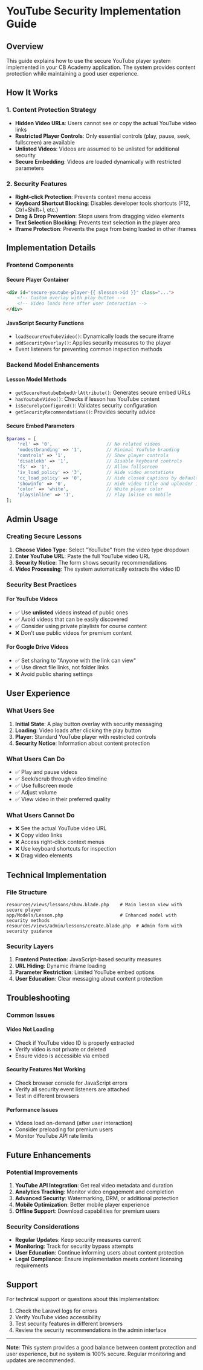 # YouTube Security Implementation Guide

## Overview

This guide explains how to use the secure YouTube player system implemented in your CB Academy application. The system provides content protection while maintaining a good user experience.

## How It Works

### 1. **Content Protection Strategy**
- **Hidden Video URLs**: Users cannot see or copy the actual YouTube video links
- **Restricted Player Controls**: Only essential controls (play, pause, seek, fullscreen) are available
- **Unlisted Videos**: Videos are assumed to be unlisted for additional security
- **Secure Embedding**: Videos are loaded dynamically with restricted parameters

### 2. **Security Features**
- **Right-click Protection**: Prevents context menu access
- **Keyboard Shortcut Blocking**: Disables developer tools shortcuts (F12, Ctrl+Shift+I, etc.)
- **Drag & Drop Prevention**: Stops users from dragging video elements
- **Text Selection Blocking**: Prevents text selection in the player area
- **Iframe Protection**: Prevents the page from being loaded in other iframes

## Implementation Details

### Frontend Components

#### Secure Player Container
```html
<div id="secure-youtube-player-{{ $lesson->id }}" class="...">
    <!-- Custom overlay with play button -->
    <!-- Video loads here after user interaction -->
</div>
```

#### JavaScript Security Functions
- `loadSecureYouTubeVideo()`: Dynamically loads the secure iframe
- `addSecurityOverlay()`: Applies security measures to the player
- Event listeners for preventing common inspection methods

### Backend Model Enhancements

#### Lesson Model Methods
- `getSecureYoutubeEmbedUrlAttribute()`: Generates secure embed URLs
- `hasYoutubeVideo()`: Checks if lesson has YouTube content
- `isSecurelyConfigured()`: Validates security configuration
- `getSecurityRecommendations()`: Provides security advice

#### Secure Embed Parameters
```php
$params = [
    'rel' => '0',                    // No related videos
    'modestbranding' => '1',         // Minimal YouTube branding
    'controls' => '1',               // Show player controls
    'disablekb' => '1',              // Disable keyboard controls
    'fs' => '1',                     // Allow fullscreen
    'iv_load_policy' => '3',         // Hide video annotations
    'cc_load_policy' => '0',         // Hide closed captions by default
    'showinfo' => '0',               // Hide video title and uploader info
    'color' => 'white',              // White player color
    'playsinline' => '1',            // Play inline on mobile
];
```

## Admin Usage

### Creating Secure Lessons

1. **Choose Video Type**: Select "YouTube" from the video type dropdown
2. **Enter YouTube URL**: Paste the full YouTube video URL
3. **Security Notice**: The form shows security recommendations
4. **Video Processing**: The system automatically extracts the video ID

### Security Best Practices

#### For YouTube Videos
- ✅ Use **unlisted** videos instead of public ones
- ✅ Avoid videos that can be easily discovered
- ✅ Consider using private playlists for course content
- ❌ Don't use public videos for premium content

#### For Google Drive Videos
- ✅ Set sharing to "Anyone with the link can view"
- ✅ Use direct file links, not folder links
- ❌ Avoid public sharing settings

## User Experience

### What Users See
1. **Initial State**: A play button overlay with security messaging
2. **Loading**: Video loads after clicking the play button
3. **Player**: Standard YouTube player with restricted controls
4. **Security Notice**: Information about content protection

### What Users Can Do
- ✅ Play and pause videos
- ✅ Seek/scrub through video timeline
- ✅ Use fullscreen mode
- ✅ Adjust volume
- ✅ View video in their preferred quality

### What Users Cannot Do
- ❌ See the actual YouTube video URL
- ❌ Copy video links
- ❌ Access right-click context menus
- ❌ Use keyboard shortcuts for inspection
- ❌ Drag video elements

## Technical Implementation

### File Structure
```
resources/views/lessons/show.blade.php    # Main lesson view with secure player
app/Models/Lesson.php                     # Enhanced model with security methods
resources/views/admin/lessons/create.blade.php  # Admin form with security guidance
```

### Security Layers
1. **Frontend Protection**: JavaScript-based security measures
2. **URL Hiding**: Dynamic iframe loading
3. **Parameter Restriction**: Limited YouTube embed options
4. **User Education**: Clear messaging about content protection

## Troubleshooting

### Common Issues

#### Video Not Loading
- Check if YouTube video ID is properly extracted
- Verify video is not private or deleted
- Ensure video is accessible via embed

#### Security Features Not Working
- Check browser console for JavaScript errors
- Verify all security event listeners are attached
- Test in different browsers

#### Performance Issues
- Videos load on-demand (after user interaction)
- Consider preloading for premium users
- Monitor YouTube API rate limits

## Future Enhancements

### Potential Improvements
1. **YouTube API Integration**: Get real video metadata and duration
2. **Analytics Tracking**: Monitor video engagement and completion
3. **Advanced Security**: Watermarking, DRM, or additional protection
4. **Mobile Optimization**: Better mobile player experience
5. **Offline Support**: Download capabilities for premium users

### Security Considerations
- **Regular Updates**: Keep security measures current
- **Monitoring**: Track for security bypass attempts
- **User Education**: Continue informing users about content protection
- **Legal Compliance**: Ensure implementation meets content licensing requirements

## Support

For technical support or questions about this implementation:
1. Check the Laravel logs for errors
2. Verify YouTube video accessibility
3. Test security features in different browsers
4. Review the security recommendations in the admin interface

---

**Note**: This system provides a good balance between content protection and user experience, but no system is 100% secure. Regular monitoring and updates are recommended.
